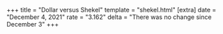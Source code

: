+++
title = "Dollar versus Shekel"
template = "shekel.html"
[extra]
date = "December  4, 2021"
rate = "3.162"
delta = "There was no change since December  3"
+++
